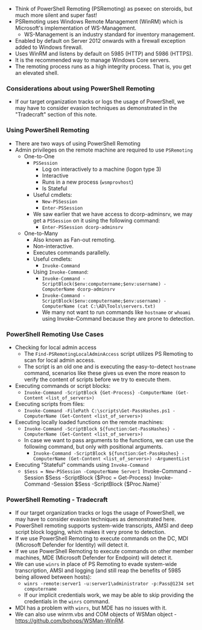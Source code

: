 - Think of PowerShell Remoting (PSRemoting) as psexec on steroids, but much more silent and super fast!
- PSRemoting uses Windows Remote Management (WinRM) which is Microsoft's implementation of WS-Management.
	- WS-Management is an industry standard for inventory management.
- Enabled by default on Server 2012 onwards with a firewall exception added to Windows firewall.
- Uses WinRM and listens by default on 5985 (HTTP) and 5986 (HTTPS).
- It is the recommended way to manage Windows Core servers.
- The remoting process runs as a high integrity process. That is, you get an elevated shell.

### Considerations about using PowerShell Remoting
- If our target organization tracks or logs the usage of PowerShell, we may have to consider evasion techniques as demonstrated in the "Tradecraft" section of this note.
### Using PowerShell Remoting
- There are two ways of using PowerShell Remoting
- Admin privileges on the remote machine are required to use `PSRemoting`
	- One-to-One
		- `PSSession`
			- Log on interactively to a machine (logon type 3)
			- Interactive
			- Runs in a new process (`wsmprovhost`)
			- Is Stateful
		- Useful cmdlets:
			- `New-PSSession`
			- `Enter-PSSession`
		- We saw earlier that we have access to dcorp-adminsrv, we may get a `PSSession` on it using the following command:
			- `Enter-PSSession dcorp-adminsrv`
	- One-to-Many
		- Also known as Fan-out remoting.
		- Non-interactive.
		- Executes commands parallelly.
		- Useful cmdlets:
			- `Invoke-Command`
		- Using `Invoke-Command`:
			- `Invoke-Command -ScriptBlock($env:computername;$env:username) -ComputerName dcorp-adminsrv`
			- `Invoke-Command -ScriptBlock($env:computername;$env:username) -ComputerName (cat C:\AD\Tools\servers.txt)`
			- We many not want to run commands like `hostname` or `whoami` using Invoke-Command because they are prone to detection.

### PowerShell Remoting Use Cases
- Checking for local admin access
	- The `Find-PSRemotingLocalAdminAccess` script utilizes PS Remoting to scan for local admin access.
	- The script is an old one and is executing the easy-to-detect `hostname` command, scenarios like these gives us even the more reason to verify the content of scripts before we try to execute them.
- Executing commands or script blocks:
	- `Invoke-Command -ScriptBlock {Get-Process} -ComputerName (Get-Content <list_of_servers>)`
- Executing scripts from files:
	- `Invoke-Command -FilePath C:\scripts\Get-PassHashes.ps1 -ComputerName (Get-Content <list_of_servers>)`
- Executing locally loaded functions on the remote machines:
	- `Invoke-Command -ScriptBlock ${function:Get-PassHashes} -ComputerName (Get-Content <list_of_servers>)`
	- In case we want to pass arguments to the functions, we can use the following command, but only with positional arguments.
		- `Invoke-Command -ScriptBlock ${function:Get-PassHashes} -ComputerName (Get-Content <list_of_servers>) -ArgumentList`
- Executing "Stateful" commands using `Invoke-Command`
	- `$Sess = New-PSSession -ComputerName Server1
	  `Invoke-Command -Session $Sess -ScriptBlock {$Proc = Get-Process}`
	  `Invoke-Command -Session $Sess -ScriptBlock {$Proc.Name}`

### PowerShell Remoting - Tradecraft
- If our target organization tracks or logs the usage of PowerShell, we may have to consider evasion techniques as demonstrated here.
- PowerShell remoting supports system-wide transcripts, AMSI and deep script block logging, which makes it very prone to detection.
- If we use PowerShell Remoting to execute commands on the DC, MDI (Microsoft Defender for Identity) will detect it.
- If we use PowerShell Remoting to execute commands on other member machines, MDE (Microsoft Defender for Endpoint) will detect it.
- We can use `winrs` in place of PS Remoting to evade system-wide transcription, AMSI and logging (and still reap the benefits of 5985 being allowed between hosts):
	- `winrs -remote:server1 -u:server1\administrator -p:Pass@1234 set computername`
	- If our implicit credentials work, we may be able to skip providing the credentials in the `winrs` command.
- MDI has a problem with `winrs`, but MDE has no issues with it.
- We can also use winrm.vbs and COM objects of WSMan object - https://github.com/bohops/WSMan-WinRM.